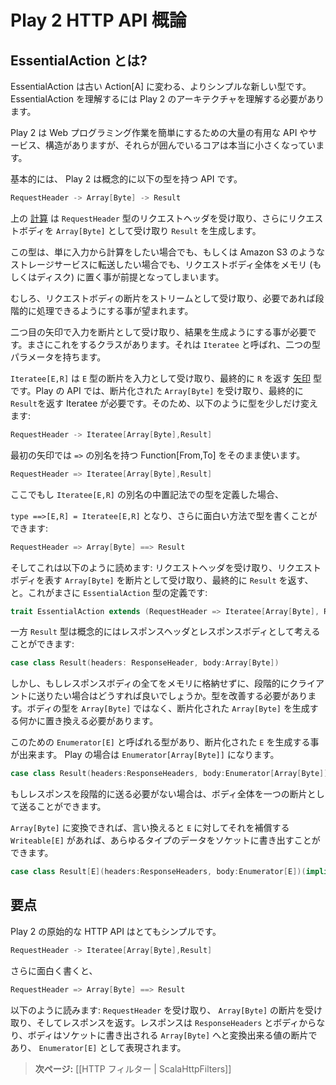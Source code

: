 <!-- translated -->
<!--
# Introduction to Play 2 HTTP API
-->
# Play 2 HTTP API 概論

<!--
## What is EssentialAction?
-->
## EssentialAction とは?

<!--
The EssentialAction is the new simpler type replacing the old Action[A]. To understand EssentialAction we need to understand the Play 2 architecture.
-->
EssentialAction は古い Action[A] に変わる、よりシンプルな新しい型です。 EssentialAction を理解するには Play 2 のアーキテクチャを理解する必要があります。

<!--
The core of Play2 is really small, surrounded by a fair amount of useful APIs, services and structure to make Web Programming tasks easier.
-->
Play 2 は Web プログラミング作業を簡単にするための大量の有用な API やサービス、構造がありますが、それらが囲んでいるコアは本当に小さくなっています。

<!--
Basically, Play2 is an API that abstractly have the following type:
-->
基本的には、 Play 2 は概念的に以下の型を持つ API です。

```scala
RequestHeader -> Array[Byte] -> Result 
```

<!--
The above [computation](http://www.haskell.org/arrows/) takes the request header `RequestHeader`, then takes the request body as `Array[Byte]` and produces a `Result`.
-->
上の [計算](http://www.haskell.org/arrows/) は `RequestHeader` 型のリクエストヘッダを受け取り、さらにリクエストボディを `Array[Byte]` として受け取り `Result` を生成します。

<!--
Now this type presumes putting request body entirely into memory (or disk), even if you only want to compute a value out of it, or better forward it to a storage service like Amazon S3.
-->
この型は、単に入力から計算をしたい場合でも、もしくは Amazon S3 のようなストレージサービスに転送したい場合でも、リクエストボディ全体をメモリ (もしくはディスク) に置く事が前提となってしまいます。

<!--
We rather want to receive request body chunks as a stream and be able to process them progressively if necessary.
-->
むしろ、リクエストボディの断片をストリームとして受け取り、必要であれば段階的に処理できるようにする事が望まれます。

<!--
What we need to change is the second arrow to make it receive its input in chunks and eventually produce a result. There is a type that does exactly this, it is called `Iteratee` and takes two type parameters.
-->
二つ目の矢印で入力を断片として受け取り、結果を生成ようにする事が必要です。まさにこれをするクラスがあります。それは `Iteratee` と呼ばれ、二つの型パラメータを持ちます。

<!--
`Iteratee[E,R]` is a type of [arrow](http://www.haskell.org/arrows/) that will take its input in chunks of type `E` and eventually return `R`. For our API we need an Iteratee that takes chunks of `Array[Byte]` and eventually return a `Result`. So we slightly modify the type to be:
-->
`Iteratee[E,R]` は `E` 型の断片を入力として受け取り、最終的に `R` を返す [矢印](http://www.haskell.org/arrows/) 型です。Play の API では、断片化された `Array[Byte]` を受け取り、最終的に `Result`を返す Iteratee が必要です。そのため、以下のように型を少しだけ変えます:

```scala
RequestHeader -> Iteratee[Array[Byte],Result]
```

<!--
For the first arrow, we are simply using the Function[From,To] which could be type aliased with `=>`:
-->
最初の矢印では `=>` の別名を持つ Function[From,To] をそのまま使います。

```scala
RequestHeader => Iteratee[Array[Byte],Result]
```

<!--
Now if I define an infix type alias for `Iteratee[E,R]`:
-->
ここでもし `Iteratee[E,R]` の別名の中置記法での型を定義した場合、

<!--
`type ==>[E,R] = Iteratee[E,R]` then I can write the type in a funnier way:
-->
`type ==>[E,R] = Iteratee[E,R]` となり、さらに面白い方法で型を書くことができます:

```scala
RequestHeader => Array[Byte] ==> Result
```

<!--
And this should read as: Take the request headers, take chunks of `Array[Byte]` which represent the request body and eventually return a `Result`. This exactly how the `EssentialAction` type is defined:
-->
そしてこれは以下のように読めます: リクエストヘッダを受け取り、リクエストボディを表す `Array[Byte]` を断片として受け取り、最終的に `Result` を返す、と。これがまさに `EssentialAction` 型の定義です:

```scala
trait EssentialAction extends (RequestHeader => Iteratee[Array[Byte], Result])
```

<!--
The `Result` type, on the other hand, can be abstractly thought of as the response headers and the body of the response:
-->
一方 `Result` 型は概念的にはレスポンスヘッダとレスポンスボディとして考えることができます:

```scala
case class Result(headers: ResponseHeader, body:Array[Byte])
```

<!--
But, what if we want to send the response body progressively to the client without filling it entirely into memory. We need to improve our type. We need to replace the body type from an `Array[Byte]` to something that produces chunks of `Array[Byte]`. 
-->
しかし、もしレスポンスボディの全てをメモリに格納せずに、段階的にクライアントに送りたい場合はどうすれば良いでしょうか。型を改善する必要があります。ボディの型を `Array[Byte]` ではなく、断片化された `Array[Byte]` を生成する何かに置き換える必要があります。

<!--
We already have a type for this and is called `Enumerator[E]` which means that it is capable of producing chunks of `E`, in our case `Enumerator[Array[Byte]]`: 
-->
このための `Enumerator[E]` と呼ばれる型があり、断片化された `E` を生成する事が出来ます。 Play の場合は `Enumerator[Array[Byte]]` になります。

```scala
case class Result(headers:ResponseHeaders, body:Enumerator[Array[Byte]])
```

<!--
If we don't have to send the response progressively we still can send the entire body as a single chunk.
-->
もしレスポンスを段階的に送る必要がない場合は、ボディ全体を一つの断片として送ることができます。

<!--
We can stream and write any type of data to socket as long as it is convertible to an `Array[Byte]`, that is what `Writeable[E]` insures for a given type 'E':
-->
`Array[Byte]` に変換できれば、言い換えると `E` に対してそれを補償する `Writeable[E]` があれば、あらゆるタイプのデータをソケットに書き出すことができます。

```scala
case class Result[E](headers:ResponseHeaders, body:Enumerator[E])(implicit writeable:Writeable[E])
```

<!--
## Bottom Line
-->
## 要点

<!--
The essential Play2 HTTP API is quite simple:
-->
Play 2 の原始的な HTTP API はとてもシンプルです。

```scala
RequestHeader -> Iteratee[Array[Byte],Result]
```
<!--
or the funnier
-->
さらに面白く書くと、

```scala
RequestHeader => Array[Byte] ==> Result
```

<!--
Which reads as the following: Take the `RequestHeader` then take chunks of `Array[Byte]` and return a response. A response consists of `ResponseHeaders` and a body which is chunks of values convertible to `Array[Byte]` to be written to the socket represented in the `Enumerator[E]` type.
-->
以下のように読みます: `RequestHeader` を受け取り、 `Array[Byte]` の断片を受け取り、そしてレスポンスを返す。レスポンスは `ResponseHeaders` とボディからなり、ボディはソケットに書き出される `Array[Byte]` へと変換出来る値の断片であり、 `Enumerator[E]` として表現されます。

<!-- > **Next:** [[HTTP Filters | ScalaHttpFilters]] -->
> **次ページ:** [[HTTP フィルター | ScalaHttpFilters]]